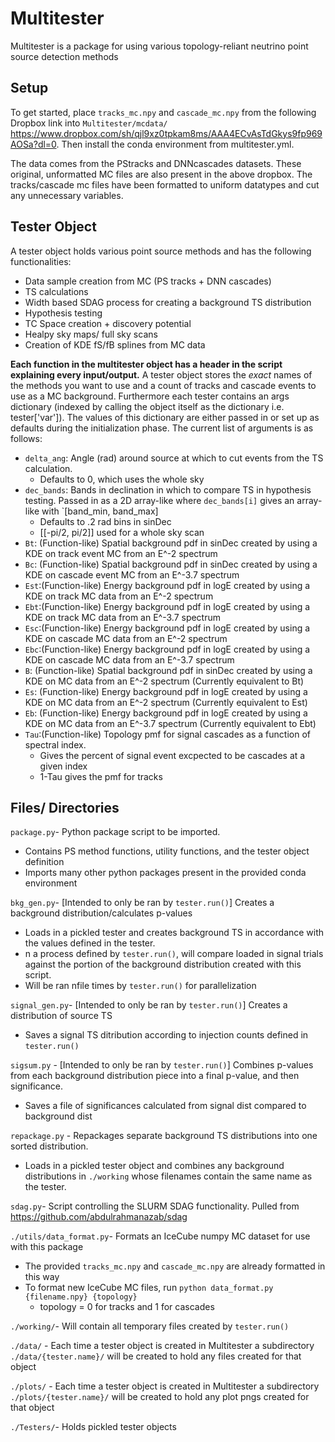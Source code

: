 # Multitester
Multitester is a package for using various topology-reliant neutrino point source detection methods

## Setup

To get started, place `tracks_mc.npy` and `cascade_mc.npy` from the following Dropbox link into `Multitester/mcdata/` https://www.dropbox.com/sh/qjl9xz0tpkam8ms/AAA4ECvAsTdGkys9fp969AOSa?dl=0.
Then install the conda environment from multitester.yml.

The data comes from the PStracks and DNNcascades datasets. These original, unformatted MC files are also present in the above dropbox. The tracks/cascade mc files have been formatted to uniform datatypes and cut any unnecessary variables.

## Tester Object

A tester object holds various point source methods and has the following functionalities:
* Data sample creation from MC (PS tracks + DNN cascades)
* TS calculations
* Width based SDAG process for creating a background TS distribution
* Hypothesis testing
* TC Space creation + discovery potential
* Healpy sky maps/ full sky scans
* Creation of KDE fS/fB  splines from MC data

__Each function in the multitester object has a header in the script explaining every input/output.__
A tester object stores the _exact_ names of the methods you want to use and a count of tracks and cascade events to use as a MC background.
Furthermore each tester contains an args dictionary (indexed by calling the object itself as the dictionary i.e. tester['var']). The values of this dictionary are either passed in or set up as defaults during the initialization phase. The current list of arguments is as follows:
* `delta_ang`: Angle (rad) around source at which to cut events from the TS calculation.
    * Defaults to 0, which uses the whole sky
* `dec_bands`: Bands in declination in which to compare TS in hypothesis testing. Passed in as a 2D array-like where `dec_bands[i]` gives an array-like with `[band_min, band_max]
    * Defaults to .2 rad bins in sinDec
    * [[-pi/2, pi/2]] used for a whole sky scan
* `Bt`: (Function-like) Spatial background pdf in sinDec created by using a KDE on track event MC from an E^-2 spectrum
* `Bc`: (Function-like) Spatial background pdf in sinDec created by using a KDE on cascade event MC from an E^-3.7 spectrum
* `Est`:(Function-like) Energy background pdf in logE created by using a KDE on track MC data from an E^-2 spectrum
* `Ebt`:(Function-like) Energy background pdf in logE created by using a KDE on track MC data from an E^-3.7 spectrum
* `Esc`:(Function-like) Energy background pdf in logE created by using a KDE on cascade MC data from an E^-2 spectrum
* `Ebc`:(Function-like) Energy background pdf in logE created by using a KDE on cascade MC data from an E^-3.7 spectrum
* `B`: (Function-like) Spatial background pdf in sinDec created by using a KDE on MC data from an E^-2 spectrum (Currently equivalent to Bt)
* `Es`: (Function-like) Energy background pdf in logE created by using a KDE on MC data from an E^-2 spectrum (Currently equivalent to Est)
* `Eb`: (Function-like) Energy background pdf in logE created by using a KDE on MC data from an E^-3.7 spectrum (Currently equivalent to Ebt)
* `Tau`:(Function-like) Topology pmf for signal cascades as a function of spectral index.
    * Gives the percent of signal event excpected to be cascades at a given index
    * 1-Tau gives the pmf for tracks    



## Files/ Directories

`package.py`- Python package script to be imported.
* Contains PS method functions, utility functions, and the tester object definition
* Imports many other python packages present in the provided conda environment

`bkg_gen.py`- [Intended to only be ran by `tester.run()`] Creates a background distribution/calculates p-values
* Loads in a pickled tester and creates background TS in accordance with the values defined in the tester.
* n a process defined by `tester.run()`, will compare loaded in signal trials against the portion of the background distribution created with this script.
* Will be ran nfile times by `tester.run()` for parallelization

`signal_gen.py`- [Intended to only be ran by `tester.run()`] Creates a distribution of source TS
* Saves a signal TS ditribution according to injection counts defined in `tester.run()`

`sigsum.py` - [Intended to only be ran by `tester.run()`] Combines p-values from each background distribution piece into a final p-value, and then significance.
* Saves a file of significances calculated from signal dist compared to background dist

`repackage.py` - Repackages separate background TS distributions into one sorted distribution.
* Loads in a pickled tester object and combines any background distributions in `./working` whose filenames contain the same name as the tester.

`sdag.py`- Script controlling the SLURM SDAG functionality. Pulled from https://github.com/abdulrahmanazab/sdag

`./utils/data_format.py`- Formats an IceCube numpy MC dataset for use with this package
* The provided `tracks_mc.npy` and `cascade_mc.npy` are already formatted in this way
* To format new IceCube MC files, run `python data_format.py {filename.npy} {topology}`
    * topology = 0 for tracks and 1 for cascades

`./working/`- Will contain all temporary files created by `tester.run()`

`./data/` - Each time a tester object is created in Multitester a subdirectory `./data/{tester.name}/` will be created to hold any files created for that object

`./plots/` - Each time a tester object is created in Multitester a subdirectory `./plots/{tester.name}/` will be created to hold any plot pngs created for that object

`./Testers/`- Holds pickled tester objects
